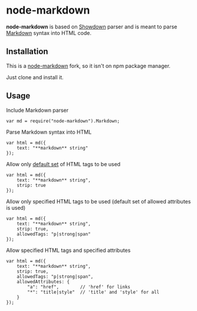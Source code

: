 node-markdown
=============

**node-markdown** is based on [Showdown](http://attacklab.net/showdown/) parser and is meant to parse [Markdown](http://daringfireball.net/projects/markdown/) syntax into HTML code.

Installation
------------

This is a [node-markdown](https://github.com/andris9/node-markdown) fork, so it isn't on npm package manager.

Just clone and install it.

Usage
-----

Include Markdown parser

    var md = require("node-markdown").Markdown;

Parse Markdown syntax into HTML

    var html = md({
        text: "**markdown** string"
    });

Allow only [default set](http://github.com/andris9/node-markdown/blob/master/lib/markdown.js#L38) of HTML tags to be used

    var html = md({
        text: "**markdown** string", 
        strip: true
    });

Allow only specified HTML tags to be used (default set of allowed attributes is used)

    var html = md({
        text: "**markdown** string", 
        strip: true, 
        allowedTags: "p|strong|span"
    });

Allow specified HTML tags and specified attributes

    var html = md({
        text: "**markdown** string", 
        strip: true, 
        allowedTags: "p|strong|span",
        allowedAttributes: {
            "a": "href",        // 'href' for links
            "*": "title|style"  // 'title' and 'style' for all
        }
    });

